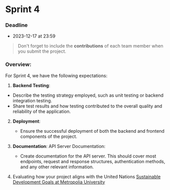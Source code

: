 # Sprint 4

### Deadline

- 2023-12-17 at 23:59

> Don't forget to include the **contributions** of each team member when you submit the project.

### Overview:

For Sprint 4, we have the following expectations:

1. **Backend Testing**:
  - Describe the testing strategy employed, such as unit testing or backend integration testing.
  - Share test results and how testing contributed to the overall quality and reliability of the application.

2. **Deployment**:
   - Ensure the successful deployment of both the backend and frontend components of the project. 

3. **Documentation**: API Server Documentation:
   - Create documentation for the API server. This should cover most endpoints, request and response structures, authentication methods, and any other relevant information.

4. Evaluating how your project aligns with the United Nations [Sustainable Development Goals at Metropolia University]

[Sustainable Development Goals at Metropolia University]:https://www.metropolia.fi/kestavakehitys/en/Home
